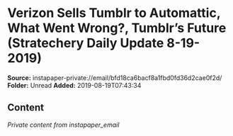 # Verizon Sells Tumblr to Automattic, What Went Wrong?, Tumblr’s Future (Stratechery Daily Update 8-19-2019)

**Source:** instapaper-private://email/bfd18ca6bacf8a1fbd0fd36d2cae0f2d/
**Folder:** Unread
**Added:** 2019-08-19T07:43:34




## Content
*Private content from instapaper_email*
